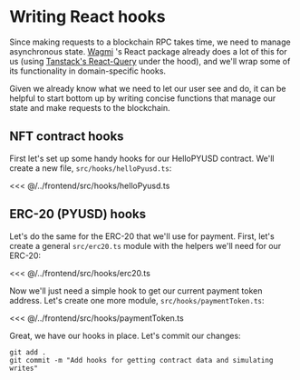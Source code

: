 # Writing React hooks

Since making requests to a blockchain RPC takes time, we need to manage asynchronous state. [Wagmi](https://github.com/wagmi) 's React package already does a lot of this for us (using [Tanstack's React-Query](https://github.com/tanstack/react-query) under the hood), and we'll wrap some of its functionality in domain-specific hooks.

Given we already know what we need to let our user see and do, it can be helpful to start bottom up by writing concise functions that manage our state and make requests to the blockchain.

## NFT contract hooks

First let's set up some handy hooks for our HelloPYUSD contract. We'll create a new file, `src/hooks/helloPyusd.ts`:

<<< @/../frontend/src/hooks/helloPyusd.ts

## ERC-20 (PYUSD) hooks

Let's do the same for the ERC-20 that we'll use for payment. First, let's create a general `src/erc20.ts` module with the helpers we'll need for our ERC-20:

<<< @/../frontend/src/hooks/erc20.ts

Now we'll just need a simple hook to get our current payment token address. Let's create one more module, `src/hooks/paymentToken.ts`:

<<< @/../frontend/src/hooks/paymentToken.ts

Great, we have our hooks in place. Let's commit our changes:

```shell
git add .
git commit -m "Add hooks for getting contract data and simulating writes"
```
